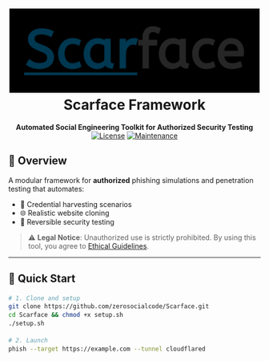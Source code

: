 # <div align="center"><img src="https://raw.githubusercontent.com/zerosocialcode/Scarface/main/images/logo.png" width="500"><br>Scarface Framework</div>

<div align="center">
  
  **Automated Social Engineering Toolkit for Authorized Security Testing**  
  [![License](https://img.shields.io/badge/Use-Educational%20Only-red)](LICENSE) 
  [![Maintenance](https://img.shields.io/badge/Maintained%3F-Yes-brightgreen)](https://github.com/zerosocialcode/Scarface/commits/main)

</div>

## 📌 Overview
A modular framework for **authorized** phishing simulations and penetration testing that automates:
- 🎣 Credential harvesting scenarios
- 🌐 Realistic website cloning
- 🔄 Reversible security testing

> ⚠️ **Legal Notice**: Unauthorized use is strictly prohibited. By using this tool, you agree to [Ethical Guidelines](https://www.ietf.org/rfc/rfc1087.txt).

---

## 🚀 Quick Start
```bash
# 1. Clone and setup
git clone https://github.com/zerosocialcode/Scarface.git
cd Scarface && chmod +x setup.sh
./setup.sh

# 2. Launch
phish --target https://example.com --tunnel cloudflared
